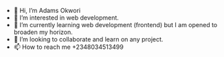 - 👋 Hi, I’m Adams Okwori
- 👀 I’m interested in web development.
- 🌱 I’m currently learning web development (frontend) but I am opened to broaden my horizon.
- 💞️ I’m looking to collaborate and learn on any project.
- 📫 How to reach me +2348034513499

<!---
5elc0uth/5elc0uth is a ✨ special ✨ repository because its `README.md` (this file) appears on your GitHub profile.
You can click the Preview link to take a look at your changes.
--->
